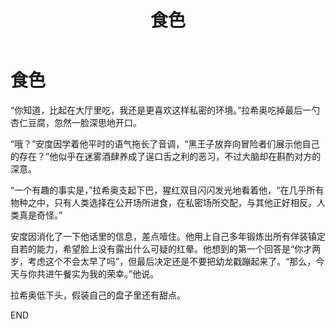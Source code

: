 ﻿---
title: 食色
fandom: 魔兽世界
characters: 拉希奥/安度因·乌瑞恩
rating: General
excerpt: 安度因今天有些腿疼。拉希奥决定善良地陪他在楼上吃饭。
---

# 食色



“你知道，比起在大厅里吃，我还是更喜欢这样私密的环境。”拉希奥吃掉最后一勺杏仁豆腐，忽然一脸深思地开口。

“哦？”安度因学着他平时的语气拖长了音调，“黑王子放弃向冒险者们展示他自己的存在？”他似乎在迷雾酒肆养成了逞口舌之利的恶习，不过大脑却在斟酌对方的深意。

“一个有趣的事实是，”拉希奥支起下巴，猩红双目闪闪发光地看着他，“在几乎所有物种之中，只有人类选择在公开场所进食，在私密场所交配，与其他正好相反。人类真是奇怪。”

安度因消化了一下他话里的信息，差点噎住。他用上自己多年锻炼出所有佯装镇定自若的能力，希望脸上没有露出什么可疑的红晕。他想到的第一个回答是“你才两岁，考虑这个不会太早了吗”，但最后决定还是不要把幼龙戳蹦起来了。“那么，今天与你共进午餐实为我的荣幸。”他说。

拉希奥低下头，假装自己的盘子里还有甜点。



END
